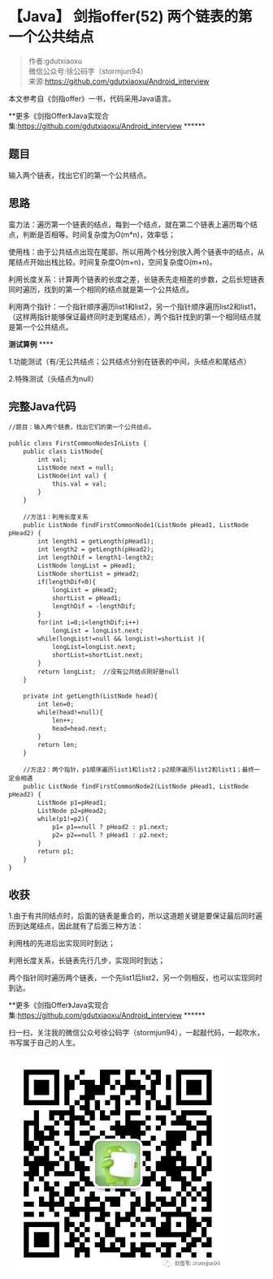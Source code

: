 # 【Java】 剑指offer(52) 两个链表的第一个公共结点  
  
> 作者:gdutxiaoxu<br/> 微信公众号:徐公码字（stormjun94）<br/>来源:https://github.com/gdutxiaoxu/Android_interview

本文参考自《剑指offer》一书，代码采用Java语言。

**更多《剑指Offer》Java实现合集:https://github.com/gdutxiaoxu/Android_interview ******

## 题目

输入两个链表，找出它们的第一个公共结点。

## 思路

蛮力法：遍历第一个链表的结点，每到一个结点，就在第二个链表上遍历每个结点，判断是否相等。时间复杂度为O(m*n)，效率低；

使用栈：由于公共结点出现在尾部，所以用两个栈分别放入两个链表中的结点，从尾结点开始出栈比较。时间复杂度O(m+n)，空间复杂度O(m+n)。

利用长度关系：计算两个链表的长度之差，长链表先走相差的步数，之后长短链表同时遍历，找到的第一个相同的结点就是第一个公共结点。

利用两个指针：一个指针顺序遍历list1和list2，另一个指针顺序遍历list2和list1，（这样两指针能够保证最终同时走到尾结点），两个指针找到的第一个相同结点就是第一个公共结点。

**测试算例** ****

1.功能测试（有/无公共结点；公共结点分别在链表的中间，头结点和尾结点）

2.特殊测试（头结点为null）

## **完整Java代码**

    
    
    //题目：输入两个链表，找出它们的第一个公共结点。
    
    public class FirstCommonNodesInLists {
    	public class ListNode{
    	    int val;
    	    ListNode next = null;
    	    ListNode(int val) {
    	        this.val = val;
    	    }
    	}
        
        //方法1：利用长度关系
        public ListNode findFirstCommonNode1(ListNode pHead1, ListNode pHead2) {
            int length1 = getLength(pHead1);
            int length2 = getLength(pHead2);
            int lengthDif = length1-length2;
            ListNode longList = pHead1;
            ListNode shortList = pHead2;
            if(lengthDif<0){
                longList = pHead2;
                shortList = pHead1;
                lengthDif = -lengthDif;
            }
            for(int i=0;i<lengthDif;i++)
                longList = longList.next;
            while(longList!=null && longList!=shortList ){
                longList=longList.next;
                shortList=shortList.next;
            }
            return longList;  //没有公共结点刚好是null
        }
        
        private int getLength(ListNode head){
            int len=0;
            while(head!=null){
                len++;
                head=head.next;
            }
            return len;
        }
    
        //方法2：两个指针，p1顺序遍历list1和list2；p2顺序遍历list2和list1；最终一定会相遇
        public ListNode findFirstCommonNode2(ListNode pHead1, ListNode pHead2) {
            ListNode p1=pHead1;
            ListNode p2=pHead2;
            while(p1!=p2){
                p1= p1==null ? pHead2 : p1.next;
                p2= p2==null ? pHead1 : p2.next;
            }
            return p1;
        }
    }
    

## **收获**

1.由于有共同结点时，后面的链表是重合的，所以这道题关键是要保证最后同时遍历到达尾结点，因此就有了后面三种方法：

利用栈的先进后出实现同时到达；

利用长度关系，长链表先行几步，实现同时到达；

两个指针同时遍历两个链表，一个先list1后list2，另一个则相反，也可以实现同时到达。

**更多《剑指Offer》Java实现合集:https://github.com/gdutxiaoxu/Android_interview ******

扫一扫，关注我的微信公众号徐公码字（stormjun94），一起敲代码，一起吹水，书写属于自己的人生。

![](https://raw.githubusercontent.com/gdutxiaoxu/blog_pic/master/offer/20200722234908.png)